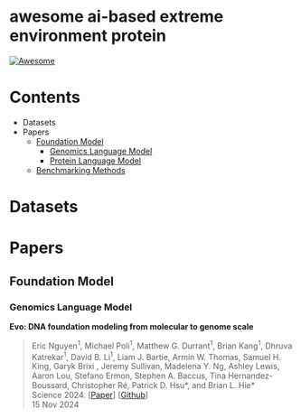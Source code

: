 # awesome ai-based extreme environment protein

[![Awesome](https://cdn.rawgit.com/sindresorhus/awesome/d7305f38d29fed78fa85652e3a63e154dd8e8829/media/badge.svg)]([https://github.com/hee9joon/Awesome-Diffusion-Models](https://github.com/smiles724/Awesome-Diffusion-Models-in-Molecules))
# Contents

- Datasets
- Papers
  - [Foundation Model](#Foundation-Model)
    - [Genomics Language Model](#Genomics-Language-Model)
    - [Protein Language Model](#Protein-Language-Model)
  - [Benchmarking Methods](#Benchmarking-Methods)

# Datasets

# Papers

## Foundation Model

### Genomics Language Model

**Evo: DNA foundation modeling from molecular to genome scale**      
> Eric Nguyen<sup>1</sup>, Michael Poli<sup>1</sup>, Matthew G. Durrant<sup>1</sup>, Brian Kang<sup>1</sup>, Dhruva Katrekar<sup>1</sup>, David B. Li<sup>1</sup>, Liam J. Bartie, Armin W. Thomas, Samuel H. King, Garyk Brixi , Jeremy Sullivan, Madelena Y. Ng, Ashley Lewis, Aaron Lou, Stefano Ermon, Stephen A. Baccus, Tina Hernandez-Boussard, Christopher Ré, Patrick D. Hsu*, and Brian L. Hie*\
> Science 2024. [[Paper](https://www.science.org/doi/10.1126/science.ado9336)] [[Github](https://github.com/evo-design/evo)]\
> 15 Nov 2024

